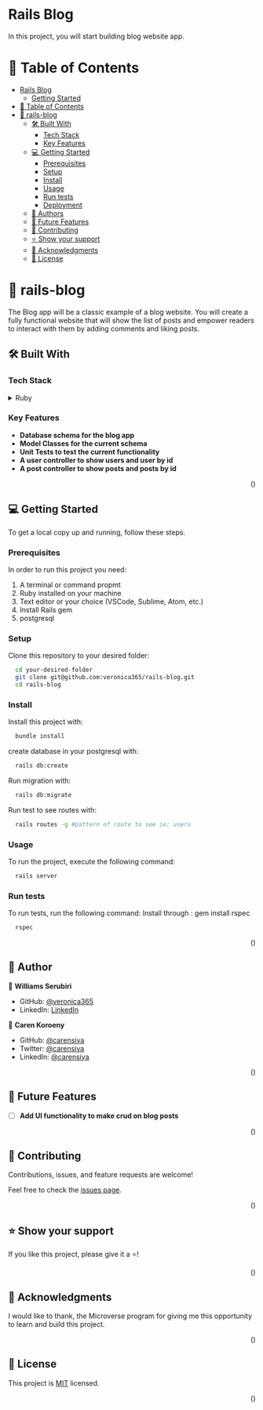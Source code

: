 # Rails Blog

In this project, you will start building blog website app.

# 📗 Table of Contents

- [Rails Blog](#rails-blog)
  - [Getting Started](#getting-started)
- [📗 Table of Contents](#-table-of-contents)
- [📖 rails-blog](#rails-blog)
  - [🛠 Built With ](#-built-with-)
    - [Tech Stack ](#tech-stack-)
    - [Key Features ](#key-features-)
  - [💻 Getting Started ](#-getting-started-)
    - [Prerequisites](#prerequisites)
    - [Setup](#setup)
    - [Install](#install)
    - [Usage](#usage)
    - [Run tests](#run-tests)
    - [Deployment](#deployment)
  - [👤 Authors ](#-authors-)
  - [🔭 Future Features ](#-future-features-)
  - [🤝 Contributing ](#-contributing-)
  - [⭐️ Show your support ](#️-show-your-support-)
  - [🙏 Acknowledgments ](#-acknowledgments-)
  - [📝 License ](#-license-)


# 📖 rails-blog <a name="about-project"></a>

The Blog app will be a classic example of a blog website. You will create a fully functional website that will show the list of posts and empower readers to interact with them by adding comments and liking posts.

## 🛠 Built With <a name="built-with"></a>

### Tech Stack <a name="tech-stack"></a>

<details>
<summary>Ruby</summary>
  <ul>
    <li><a href="https://www.rubyguides.com">Ruby</a></li>
    <li><a href="https://www.postgresql.org/">Postgresql</a></li>
    <li><a href="https://guides.rubyonrails.org/">Ruby on Rails</a></li>
  </ul>
</details>

### Key Features <a name="key-features"></a>

- **Database schema for the blog app**
- **Model Classes for the current schema**
- **Unit Tests to test the current functionality**
- **A user controller to show users and user by id**
- **A post controller to show posts and posts by id**

<p align="right">(<a href="#readme-top"></a>)</p>


## 💻 Getting Started <a name="getting-started"></a>

To get a local copy up and running, follow these steps.

### Prerequisites

In order to run this project you need:

1. A terminal or command propmt
2. Ruby installed on your machine
3. Text editor or your choice (VSCode, Sublime, Atom, etc.)
4. Install Rails gem
5. postgresql


### Setup

Clone this repository to your desired folder:

```sh
  cd your-desired-folder
  git clone git@github.com:veronica365/rails-blog.git
  cd rails-blog
```

### Install

Install this project with:

```sh
  bundle install
```

create database in your postgresql with:
```sh
  rails db:create
```

Run migration with:
```sh
  rails db:migrate
```

Run test to see routes with:
```sh
  rails routes -g #pattern of route to see ie: users
```

### Usage

To run the project, execute the following command:

```sh
  rails server
```

### Run tests

To run tests, run the following command: Install through : gem install rspec

```sh
  rspec
```

<p align="right">(<a href="#readme-top"></a>)</p>

## 👤 Author <a name="authors"></a>

👤 **Williams Serubiri**

- GitHub: [@veronica365](https://github.com/veronica365)
- LinkedIn: [LinkedIn](https://www.linkedin.com/in/william-sserubiri-veronica/)

👤 **Caren Koroeny**

- GitHub: [@carensiya ](https://github.com/Caren-Koroeny)
- Twitter: [@carensiya](https://twitter.com/home)
- LinkedIn: [@carensiya](www.linkedin.com/in/caren-siya-a89712180)


<p align="right">(<a href="#readme-top"></a>)</p>

## 🔭 Future Features <a name="future-features"></a>

- [ ] **Add UI functionality to make crud on blog posts**

<p align="right">(<a href="#readme-top"></a>)</p>

## 🤝 Contributing <a name="contributing"></a>

Contributions, issues, and feature requests are welcome!

Feel free to check the [issues page](https://github.com/veronica365/rails-blog/issues).

<p align="right">(<a href="#readme-top"></a>)</p>

## ⭐️ Show your support <a name="support"></a>

If you like this project, please give it a ⭐️!

<p align="right">(<a href="#readme-top"></a>)</p>

## 🙏 Acknowledgments <a name="acknowledgements"></a>

I would like to thank, the Microverse program for giving me this opportunity to learn and build this project.

<p align="right">(<a href="#readme-top"></a>)</p>

## 📝 License <a name="license"></a>

This project is [MIT](./LICENSE) licensed.

<p align="right">(<a href="#readme-top"></a>)</p>